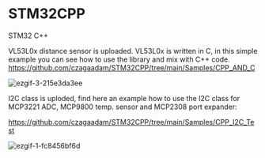 # STM32CPP
STM32 C++

VL53L0x distance sensor is uploaded. VL53L0x is written in C, in this simple example you can see how to use the library and mix with C++ code.
https://github.com/czagaadam/STM32CPP/tree/main/Samples/CPP_AND_C

![ezgif-3-215e3da3ee](https://github.com/user-attachments/assets/b7b306ba-a284-4b91-bb14-45fb7144f6af)


I2C class is uploded, find here an example how to use the I2C class for MCP3221 ADC, MCP9800 temp. sensor and MCP2308 port expander:

https://github.com/czagaadam/STM32CPP/tree/main/Samples/CPP_I2C_Test

![ezgif-1-fc8456bf6d](https://github.com/user-attachments/assets/9b2483c4-fbea-4ccf-89f5-9ef2931af1e5)
